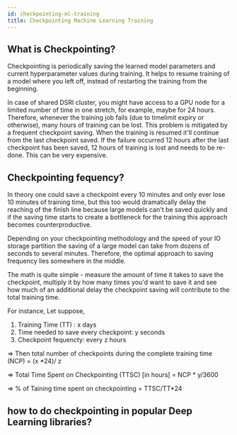 ```yaml
---
id: checkpointing-ml-training
title: Checkpointing Machine Learning Training
---
```

## What is Checkpointing?
Checkpointing is periodically saving the learned model parameters and current hyperparameter values during training. It helps to resume training of a model where you left off, instead of restarting the training from the beginning.

In case of shared DSRI cluster, you might have access to a GPU node for a limited number of time in one stretch, for example, maybe for 24 hours. 
Therefore, whenever the training job fails (due to timelimit expiry or otherwise), many hours of training can be lost. This problem is mitigated by a frequent checkpoint saving. When the training is resumed it'll continue from the last checkpoint saved. If the failure occurred 12 hours after the last checkpoint has been saved, 12 hours of training is lost and needs to be re-done. This can be very expensive.

## Checkpointing fequency?
In theory one could save a checkpoint every 10 minutes and only ever lose 10 minutes of training time, but this too would dramatically delay the reaching of the finish line because large models can't be saved quickly and if the saving time starts to create a bottleneck for the training this approach becomes counterproductive.

Depending on your checkpointing methodology and the speed of your IO storage partition the saving of a large model can take from dozens of seconds to several minutes. Therefore, the optimal approach to saving frequency lies somewhere in the middle.

The math is quite simple - measure the amount of time it takes to save the checkpoint, multiply it by how many times you'd want to save it and see how much of an additional delay the checkpoint saving will contribute to the total training time.

For instance, Let suppose, 

1) Training Time (TT) : x days
2) Time needed to save every checkpoint: y seconds
3) Checkpoint fequencty: every z hours

=> Then total number of checkpoints during the complete training time (NCP) = (x *24)/ z

=> Total Time Spent on Checkpointing (TTSC) [in hours] = NCP * y/3600 

=> % of Taining time spent on checkpointing = TTSC/TT*24

## how to do checkpointing in popular Deep Learning libraries?
